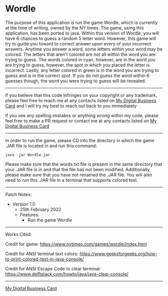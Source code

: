 **Wordle**
=============
The purpose of this application is run the game Wordle, which is currently at the time of writing, owned by the NY times. The game, using this application, has been ported to java. Within this version of Wordle, you will have 6 chances to guess a random 5 letter word. However, this game will try to guide you toward to correct answer upon every of your incorrect answers. Anytime you answer a word, some letters within your word may be colored. The letters that aren't colored are not all within the word you are trying to guess. The words colored in cyan, however, are in the word you are trying to guess, however, the spot in which you placed the letter is incorrect. Lastly, any letter colored in green is in the word you are trying to guess and is in the correct spot. If you do not guess the word within 6 guesses though, the word you were trying to guess will be revealed.
___
If you believe that this code infringes on your copyright or any trademark, please feel free to reach me at any contacts listed on [My Digital Business Card](https://card.azamserver.com/) and I will try my best to reach out back to you immediately

If you see any spelling mistakes or anything wrong within my code, please feel free to make a PR request or contact me at any contacts listed on [My Digital Business Card](https://card.azamserver.com/)
___
In order to run the game, please CD into the directory in which the game .JAR file is located in and run this command:
```shell
java -jar Wordle.jar
```
Please make sure that the words.txt file is present in the same directory that your .JAR file is in and that the file has not been modified. Additionally, please make sure that you have not renamed the .JAR file. You will also need to run this .JAR file in a terminal that supports colored text.
___
Patch Notes:

- Version 1.0
  - 25th February 2022
  - Features:
    - Run the game Wordle
___
Works Cited:

Credit for game: https://www.nytimes.com/games/wordle/index.html

Credit for ANSI terminal text colors: https://www.geeksforgeeks.org/how-to-print-colored-text-in-java-console/

Credit for ANSI Escape Code to clear terminal: https://www.delftstack.com/howto/java/java-clear-console/
___
[My Digital Business Card](https://card.azamserver.com/)
